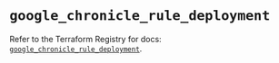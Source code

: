 # `google_chronicle_rule_deployment`

Refer to the Terraform Registry for docs: [`google_chronicle_rule_deployment`](https://registry.terraform.io/providers/hashicorp/google-beta/6.40.0/docs/resources/google_chronicle_rule_deployment).
